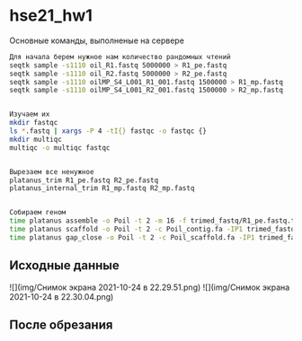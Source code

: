 # hse21_hw1
Основные команды, выполненые на сервере

```bash
Для начала берем нужное нам количество рандомных чтений
seqtk sample -s1110 oil_R1.fastq 5000000 > R1_pe.fastq
seqtk sample -s1110 oil_R2.fastq 5000000 > R2_pe.fastq
seqtk sample -s1110 oilMP_S4_L001_R1_001.fastq 1500000 > R1_mp.fastq
seqtk sample -s1110 oilMP_S4_L001_R2_001.fastq 1500000 > R2_mp.fastq


Изучаем их
mkdir fastqc
ls *.fastq | xargs -P 4 -tI{} fastqc -o fastqc {}
mkdir multiqc
multiqc -o multiqc fastqc


Вырезаем все ненужное 
platanus_trim R1_pe.fastq R2_pe.fastq 
platanus_internal_trim R1_mp.fastq R2_mp.fastq 


Собираем геном
time platanus assemble -o Poil -t 2 -m 16 -f trimed_fastq/R1_pe.fastq.trimmed trimed_fastq/R2_pe.fastq.trimmed 2> assemble.log
time platanus scaffold -o Poil -t 2 -c Poil_contig.fa -IP1 trimed_fastq/R1_pe.fastq.trimmed trimed_fastq/R2_pe.fastq.trimmed -OP2 trimed_fastq/R1_mp.fastq.int_trimmed trimed_fastq/R2_mp.fastq.int_trimmed 2> scaffold.log
time platanus gap_close -o Poil -t 2 -c Poil_scaffold.fa -IP1 trimed_fastq/R1_pe.fastq.trimmed trimed_fastq/R2_pe.fastq.trimmed -OP2 trimed_fastq/R1_mp.fastq.int_trimmed trimed_fastq/R2_mp.fastq.int_trimmed 2> gapclose.log
```

## Исходные данные
![](img/Снимок экрана 2021-10-24 в 22.29.51.png)
![](img/Снимок экрана 2021-10-24 в 22.30.04.png)


## После обрезания

